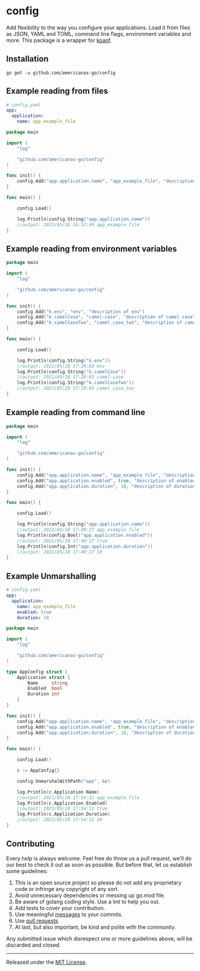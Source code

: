 config
=======

Add flexibility to the way you configure your applications. Load it from files as  JSON, YAML and TOML, command line flags, environment variables and more.
This package is a wrapper for [koanf](https://github.com/knadh/koanf).

Installation
------------

	go get -u github.com/americanas-go/config


Example reading from files
--------
```yaml
# config.yaml
app:
  application:
    name: app_example_file
```
```go
package main

import (
    "log"

    "github.com/americanas-go/config"
)

func init() {
    config.Add("app.application.name", "app_example_file", "description of name")
}

func main() {

    config.Load()

    log.Println(config.String("app.application.name"))
    //output: 2021/05/28 16:52:49 app_example_file
}
```

Example reading from environment variables
--------
```go
package main

import (
    "log"

    "github.com/americanas-go/config"
)

func init() {
    config.Add("k.env", "env", "description of env")
    config.Add("k.camelCase", "camel-case", "description of camel case")
    config.Add("k.camelCaseTwo", "camel_case_two", "description of camel case two")
}

func main() {

    config.Load()

    log.Println(config.String("k.env"))
    //output: 2021/05/28 17:20:03 env
    log.Println(config.String("k.camelCase"))
    //output: 2021/05/28 17:20:03 camel-case
    log.Println(config.String("k.camelCaseTwo"))
    //output: 2021/05/28 17:20:03 camel_case_two
}
```

Example reading from command line
--------
```go
package main

import (
    "log"

    "github.com/americanas-go/config"
)

func init() {
    config.Add("app.application.name", "app_example_file", "description of name")
    config.Add("app.application.enabled", true, "description of enabled")
    config.Add("app.application.duration", 10, "description of duration")
}

func main() {

    config.Load()

    log.Println(config.String("app.application.name"))
    //output: 2021/05/28 17:40:27 app_example_file
    log.Println(config.Bool("app.application.enabled"))
    //output: 2021/05/28 17:40:27 true
    log.Println(config.Int("app.application.duration"))
    //output: 2021/05/28 17:40:27 10
}
```

Example Unmarshalling
--------
```yaml
# config.yaml
app:
  application:
    name: app_example_file
    enabled: true
    duration: 10
```
```go
package main

import (
    "log"

    "github.com/americanas-go/config"
)

type AppConfig struct {
    Application struct {
        Name     string
        Enabled  bool
        Duration int
    }
}

func init() {
    config.Add("app.application.name", "app_example_file", "description of name")
    config.Add("app.application.enabled", true, "description of enabled")
    config.Add("app.application.duration", 10, "description of duration")
}

func main() {

    config.Load()

    c := AppConfig{}

    config.UnmarshalWithPath("app", &c)

    log.Println(c.Application.Name)
    //output: 2021/05/28 17:54:12 app_example_file
    log.Println(c.Application.Enabled)
    //output: 2021/05/28 17:54:12 true
    log.Println(c.Application.Duration)
    //output: 2021/05/28 17:54:12 10
}
```

Contributing
--------
Every help is always welcome. Feel free do throw us a pull request, we'll do our best to check it out as soon as possible. But before that, let us establish some guidelines:

1. This is an open source project so please do not add any proprietary code or infringe any copyright of any sort.
2. Avoid unnecessary dependencies or messing up go.mod file.
3. Be aware of golang coding style. Use a lint to help you out.
4.  Add tests to cover your contribution.
5. Use meaningful [messages](https://medium.com/@menuka/writing-meaningful-git-commit-messages-a62756b65c81) to your commits.
6. Use [pull requests](https://help.github.com/en/github/collaborating-with-issues-and-pull-requests/about-pull-requests).
7. At last, but also important, be kind and polite with the community.

Any submitted issue which disrespect one or more guidelines above, will be discarded and closed.


<hr>

Released under the [MIT License](LICENSE).